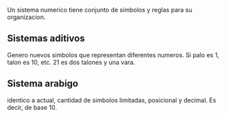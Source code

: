 Un sistema numerico tiene conjunto de simbolos y reglas para su organizacion.

## Sistemas aditivos
Genero nuevos simbolos que representan diferentes numeros. Si palo es 1, talon es 10, etc. 21 es dos talones y una vara.

## Sistema arabigo
identico a actual, cantidad de simbolos limitadas, posicional y decimal. Es decir, de base 10.